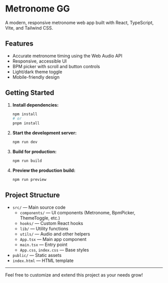 # Metronome GG

A modern, responsive metronome web app built with React, TypeScript, Vite, and Tailwind CSS.

## Features
- Accurate metronome timing using the Web Audio API
- Responsive, accessible UI
- BPM picker with scroll and button controls
- Light/dark theme toggle
- Mobile-friendly design

## Getting Started

1. **Install dependencies:**
   ```bash
   npm install
   # or
   pnpm install
   ```
2. **Start the development server:**
   ```bash
   npm run dev
   ```
3. **Build for production:**
   ```bash
   npm run build
   ```
4. **Preview the production build:**
   ```bash
   npm run preview
   ```

## Project Structure
- `src/` — Main source code
  - `components/` — UI components (Metronome, BpmPicker, ThemeToggle, etc.)
  - `hooks/` — Custom React hooks
  - `lib/` — Utility functions
  - `utils/` — Audio and other helpers
  - `App.tsx` — Main app component
  - `main.tsx` — Entry point
  - `App.css`, `index.css` — Base styles
- `public/` — Static assets
- `index.html` — HTML template

---

Feel free to customize and extend this project as your needs grow!
